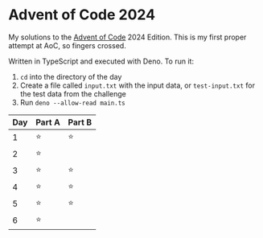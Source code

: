# Advent of Code 2024

My solutions to the [Advent of Code](https://adventofcode.com) 2024 Edition. This is my first proper attempt at AoC, so fingers crossed.

Written in TypeScript and executed with Deno. To run it:
1. `cd` into the directory of the day
2. Create a file called `input.txt` with the input data, or `test-input.txt` for the test data from the challenge
3. Run `deno --allow-read main.ts`

| Day | Part A | Part B |
| --- | ------ | ------ |
| 1 | ⭐ | ⭐ |
| 2 | ⭐ |  |
| 3 | ⭐ | ⭐ |
| 4 | ⭐ | ⭐ |
| 5 | ⭐ | ⭐ |
| 6 | ⭐ |  |
